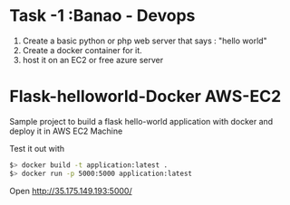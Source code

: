 # Task -1 :Banao - Devops
1) Create a basic python or php web server that says :  "hello world"
2) Create a docker container for it.
3) host it on an EC2 or free azure server

# Flask-helloworld-Docker AWS-EC2
Sample project to build a flask hello-world application with docker and deploy it in AWS EC2 Machine 

Test it out with

```bash
$> docker build -t application:latest .
$> docker run -p 5000:5000 application:latest
```

Open http://35.175.149.193:5000/
